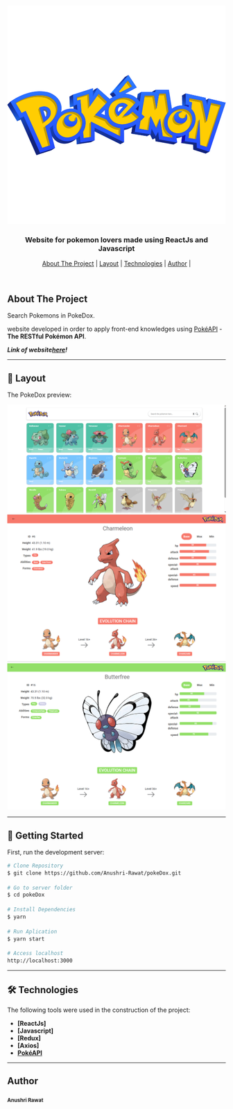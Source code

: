 <div align="center">
  <img alt="logo"  src="src/Assests/pokemon-logo-png-0.png">
</div>

<h3 align="center">
    Website for pokemon lovers made using ReactJs and Javascript
</h3>

<p align="center">
  <a href="#about-the-project">About The Project</a> |
  <a href="#layout">Layout</a> |
  <a href="#technologies">Technologies</a> |
  <a href="#author">Author</a> |
</p>
</br>

<h2 id="about-the-project" >About The Project </h2>

Search Pokemons in PokeDox.

website developed in order to apply front-end knowledges
using [PokéAPI](https://pokeapi.co/) - **The RESTful Pokémon API**.

**_Link of website[here](https://gleeful-madeleine-a3949f.netlify.app/)!_**

---

<h2 id="layout" >🎨  Layout </h2>

The PokeDox preview:

![Screen home](/src/Assests/Screen01.png)
![Screen details](/src/Assests/Screen02.png)
![Screen details](/src/Assests/Screen03.png)

---

## 🚀 Getting Started

First, run the development server:

```bash
# Clone Repository
$ git clone https://github.com/Anushri-Rawat/pokeDox.git

# Go to server folder
$ cd pokeDox

# Install Dependencies
$ yarn

# Run Aplication
$ yarn start

# Access localhost
http://localhost:3000
```

---

<h2 id="technologies"> 🛠 Technologies </h2>

The following tools were used in the construction of the project:

- **[ReactJs]**
- **[Javascript]**
- **[Redux]**
- **[Axios]**
- **[PokéAPI](https://pokeapi.co/)**

---

<h2 id="author">Author </h2>

<sub><b>Anushri Rawat</b></sub></a> <a href="https://www.linkedin.com/in/anushri-rawat-a45195205/" title="Anushri's Linkedin"></a>
<br />
